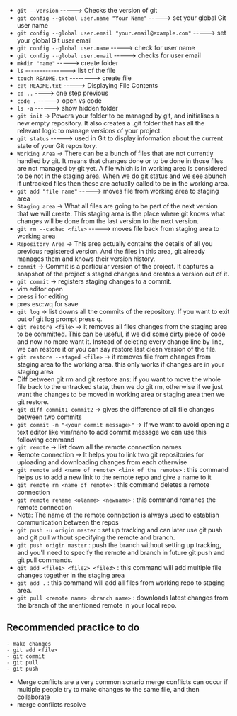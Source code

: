 - `git --version` -----> Checks the version of git
- `git config --global user.name "Your Name"` ----->  set your global Git user name
- `git config --global user.email "your.email@example.com"` ----->  set your global Git user email
- `git config --global user.name` -----> check for user name
- `git config --global user.email` -----> checks for user email
- `mkdir "name"` -----> create folder
- `ls` ---------------> list of the file
- `touch README.txt` --------> create file
- `cat README.txt` ----->  Displaying File Contents
- `cd ..` ----> one step previous
- `code .` -----> open vs code
- `ls -a` ------> show hidden folder 
- `git init` -> Powers your folder to be managed by git, and initialises a new empty repository. It also creates a .git folder that has all the relevant logic to manage versions of your project.
- `git status` -----> used in Git to display information about the current state of your Git repository.
- `Working Area` -> There can be a bunch of files that are not currently handled by git. It means that changes done or to be done in those files are not managed by git yet. A file which is in working area is considered to be not in the staging area. When we do git status and we see abunch if untracked files then these are actually called to be in the working area.
- `git add "file name"` -----> moves file from working area to staging area
- `Staging area` -> What all files are going to be part of the next version that we will create. This staging area is the place where git knows what changes will be done from the last version to the next version.
- `git rm --cached <file>` -----> moves file back from staging area to working area
- `Repository Area` -> This area actually contains the details of all you previous registered version. And the files in this area, git already manages them and knows their version history.
- `commit` -> Commit is a particular version of the project. It captures a snapshot of the project's staged changes and creates a version out of it.
- `git commit` -> registers staging changes to a commit.
- vim editor open
- press i for editing
- pres esc:wq for save
- `git log` -> list downs all the commits of the repository. If you want to exit out of git log prompt press q.
- `git restore <file>` -> it removes all files changes from the staging area to be committed. This can be useful, if we did some dirty piece of code and now no more want it. Instead of deleting every change line by line, we can restore it or you can say restore last clean version of the file.
- `git restore --staged <file>` -> it removes file from changes from staging area to the working area. this only works if changes are in your staging area
- Diff between git rm and git restore ans: if you want to move the whole file back to the untracked state, then we do git rm, otherwise if we just want the changes to be moved in working area or staging area then we git restore.
- `git diff commit1 commit2` -> gives the difference of all file changes between two commits
- `git commit -m "<your commit message>"` -> If we want to avoid opening a text editor like vim/nano to add commit message we can use this following command
- `git remote` -> list down all the remote connection names
- Remote connection -> It helps you to link two git repositories for uploading and downloading changes from each otherwise
- `git remote add <name of remote> <link of the remote>` : this command helps us to add a new link to the remote repo and give a name to it
- `git remote rm <name of remote>` : this command deletes a remote connection
- `git remote rename <olanme> <newname>` : this command remanes the remote connection
- Note: The name of the remote connection is always used to establish communication between the repos
- `git push -u origin master` :  set up tracking and can later use git push and git pull without specifying the remote and branch.
- `git push origin master` : push the branch without setting up tracking, and you'll need to specify the remote and branch in future git push and git pull commands.
- `git add <file1> <file2> <file3>` : this command will add multiple file changes together in the staging area
- `git add .` : this command will add all files from working repo to staging area.
- `git pull <remote name> <branch name>` : downloads latest changes from the branch of the mentioned remote in your local repo.
  
## Recommended practice to do
```
- make changes
- git add <file>
- git commit 
- git pull
- git push 

```
- Merge conflicts are a very common scnario merge conflicts can occur if multiple people try to make changes to the same file, and then collaborate
- merge conflicts resolve